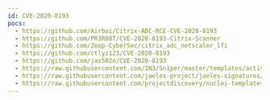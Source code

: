 ```yaml
---
id: CVE-2020-8193
pocs:
  - https://github.com/Airboi/Citrix-ADC-RCE-CVE-2020-8193
  - https://github.com/PR3R00T/CVE-2020-8193-Citrix-Scanner
  - https://github.com/Zeop-CyberSec/citrix_adc_netscaler_lfi
  - https://github.com/ctlyz123/CVE-2020-8193
  - https://github.com/jas502n/CVE-2020-8193
  - https://raw.githubusercontent.com/1N3/Sn1per/master/templates/active/CVE-2020-8193_-_Citrix_Unauthenticated_LFI.sh
  - https://raw.githubusercontent.com/jaeles-project/jaeles-signatures/master/cves/citrix-adc-lfi-cve-2020-8193.yaml
  - https://raw.githubusercontent.com/projectdiscovery/nuclei-templates/master/cves/CVE-2020-8193.yaml
---
```

